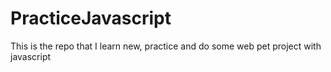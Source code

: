 # PracticeJavascript
This is the repo that I learn new, practice and do some web pet project with javascript
